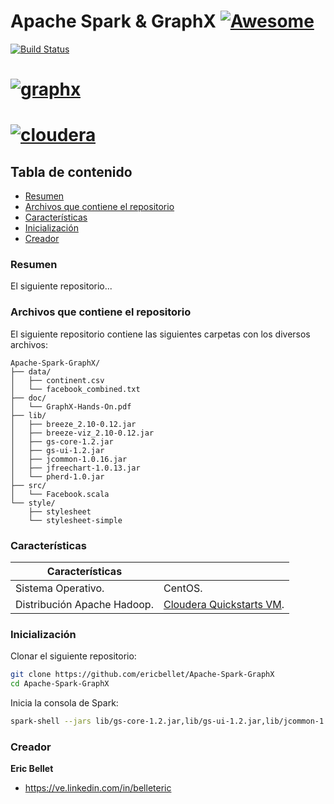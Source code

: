 # Apache Spark & GraphX [![Awesome](https://cdn.rawgit.com/sindresorhus/awesome/d7305f38d29fed78fa85652e3a63e154dd8e8829/media/badge.svg)](https://github.com/sindresorhus/awesome)

[![Build Status](https://img.shields.io/travis/KunalKapadia/express-mongoose-es6-rest-api/master.svg?style=flat-square)](https://travis-ci.org/KunalKapadia/express-mongoose-es6-rest-api)

# [![graphx](http://spark.apache.org/docs/latest/img/graphx_logo.png)](http://spark.apache.org/graphx/)
# [![cloudera](http://imageshack.com/a/img923/5526/xS3REN.png)](https://www.cloudera.com/)
## Tabla de contenido

* [Resumen](#resumen)
* [Archivos que contiene el repositorio](#archivos-que-contiene-el-repositorio)
* [Características](#características)
* [Inicialización](#inicialización)
* [Creador](#creador)


### Resumen

El siguiente repositorio...

### Archivos que contiene el repositorio

El siguiente repositorio contiene las siguientes carpetas con los diversos archivos:

```
Apache-Spark-GraphX/
├── data/
│   ├── continent.csv
│   └── facebook_combined.txt
├── doc/
│   └── GraphX-Hands-On.pdf
├── lib/
│   ├── breeze_2.10-0.12.jar 
│   ├── breeze-viz_2.10-0.12.jar
│   ├── gs-core-1.2.jar
│   ├── gs-ui-1.2.jar
│   ├── jcommon-1.0.16.jar
│   ├── jfreechart-1.0.13.jar 
│   └── pherd-1.0.jar
├── src/
│   └── Facebook.scala
└── style/
    ├── stylesheet
    └── stylesheet-simple
```

### Características

| Características                        |                                                                                                                                                                                                                                                      |
|----------------------------------------|-------------------------------------------------------------------------------------------------------------------------------------------------------------------------------------------------------------------------------------------------------------|
| Sistema Operativo.                	 | CentOS.|
| Distribución Apache Hadoop.            | [Cloudera Quickstarts VM](https://www.cloudera.com/downloads.html).  |

### Inicialización

Clonar el siguiente repositorio:
```sh
git clone https://github.com/ericbellet/Apache-Spark-GraphX
cd Apache-Spark-GraphX
```
Inicia la consola de Spark:
```sh
spark-shell --jars lib/gs-core-1.2.jar,lib/gs-ui-1.2.jar,lib/jcommon-1.0.16.jar,lib/jfreechart-1.0.13.jar,lib/breeze_2.10-0.12.jar,lib/breeze-viz_2.10-0.12.jar,lib/pherd-1.0.jar -i Facebook.scala

```
### Creador

**Eric Bellet**

* <https://ve.linkedin.com/in/belleteric>
